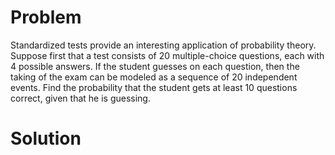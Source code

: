 # Problem
Standardized tests provide an interesting application of probability theory. Suppose first that a test consists of 20 multiple-choice questions, each with 4 possible answers. If the student guesses on each question, then the taking of the exam can be modeled as a sequence of 20 independent events. Find the probability that the student gets at least 10 questions correct, given that he is guessing.

# Solution
